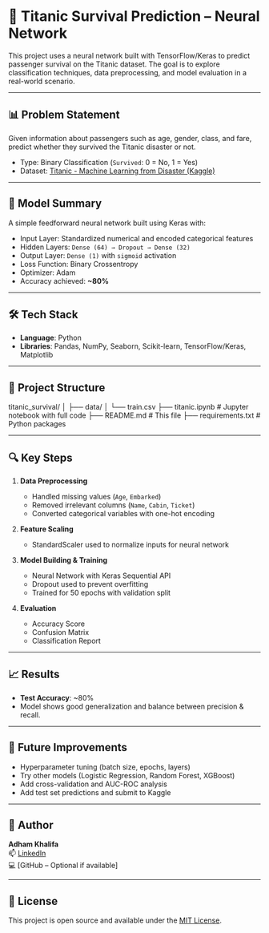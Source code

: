 # 🚢 Titanic Survival Prediction – Neural Network

This project uses a neural network built with TensorFlow/Keras to predict passenger survival on the Titanic dataset. The goal is to explore classification techniques, data preprocessing, and model evaluation in a real-world scenario.

---

## 📊 Problem Statement

Given information about passengers such as age, gender, class, and fare, predict whether they survived the Titanic disaster or not.

- Type: Binary Classification (`Survived`: 0 = No, 1 = Yes)
- Dataset: [Titanic - Machine Learning from Disaster (Kaggle)](https://www.kaggle.com/c/titanic)

---

## 🧠 Model Summary

A simple feedforward neural network built using Keras with:

- Input Layer: Standardized numerical and encoded categorical features
- Hidden Layers: `Dense (64) → Dropout → Dense (32)`
- Output Layer: `Dense (1)` with `sigmoid` activation
- Loss Function: Binary Crossentropy
- Optimizer: Adam
- Accuracy achieved: **~80%**

---

## 🛠️ Tech Stack

- **Language**: Python
- **Libraries**: Pandas, NumPy, Seaborn, Scikit-learn, TensorFlow/Keras, Matplotlib

---

## 📁 Project Structure

titanic_survival/
│
├── data/
│ └── train.csv
├── titanic.ipynb # Jupyter notebook with full code
├── README.md # This file
├── requirements.txt # Python packages

---

## 🔍 Key Steps

1. **Data Preprocessing**
   - Handled missing values (`Age`, `Embarked`)
   - Removed irrelevant columns (`Name`, `Cabin`, `Ticket`)
   - Converted categorical variables with one-hot encoding

2. **Feature Scaling**
   - StandardScaler used to normalize inputs for neural network

3. **Model Building & Training**
   - Neural Network with Keras Sequential API
   - Dropout used to prevent overfitting
   - Trained for 50 epochs with validation split

4. **Evaluation**
   - Accuracy Score
   - Confusion Matrix
   - Classification Report

---

## 📈 Results

- **Test Accuracy**: ~80%
- Model shows good generalization and balance between precision & recall.

---

## 📌 Future Improvements

- Hyperparameter tuning (batch size, epochs, layers)
- Try other models (Logistic Regression, Random Forest, XGBoost)
- Add cross-validation and AUC-ROC analysis
- Add test set predictions and submit to Kaggle

---

## 🙌 Author

**Adham Khalifa**  
📫 [LinkedIn](https://www.linkedin.com/in/abn-khalifa)  
💻 [GitHub – Optional if available]

---

## 📄 License

This project is open source and available under the [MIT License](LICENSE).
